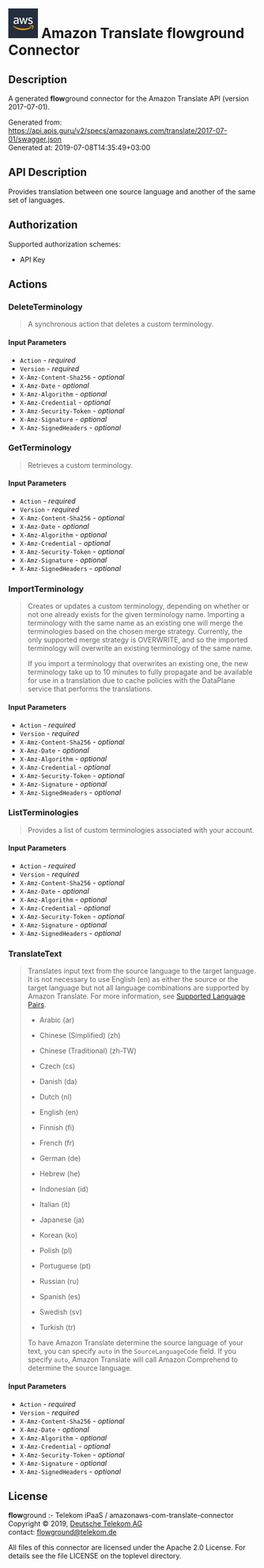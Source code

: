 # ![LOGO](logo.png) Amazon Translate **flow**ground Connector

## Description

A generated **flow**ground connector for the Amazon Translate API (version 2017-07-01).

Generated from: https://api.apis.guru/v2/specs/amazonaws.com/translate/2017-07-01/swagger.json<br/>
Generated at: 2019-07-08T14:35:49+03:00

## API Description

Provides translation between one source language and another of the same set of languages.<br/>

## Authorization

Supported authorization schemes:
- API Key
## Actions

### DeleteTerminology
> A synchronous action that deletes a custom terminology.<br/>

#### Input Parameters
* `Action` - _required_
* `Version` - _required_
* `X-Amz-Content-Sha256` - _optional_
* `X-Amz-Date` - _optional_
* `X-Amz-Algorithm` - _optional_
* `X-Amz-Credential` - _optional_
* `X-Amz-Security-Token` - _optional_
* `X-Amz-Signature` - _optional_
* `X-Amz-SignedHeaders` - _optional_

### GetTerminology
> Retrieves a custom terminology.<br/>

#### Input Parameters
* `Action` - _required_
* `Version` - _required_
* `X-Amz-Content-Sha256` - _optional_
* `X-Amz-Date` - _optional_
* `X-Amz-Algorithm` - _optional_
* `X-Amz-Credential` - _optional_
* `X-Amz-Security-Token` - _optional_
* `X-Amz-Signature` - _optional_
* `X-Amz-SignedHeaders` - _optional_

### ImportTerminology
<blockquote><p>Creates or updates a custom terminology, depending on whether or not one already exists for the given terminology name. Importing a terminology with the same name as an existing one will merge the terminologies based on the chosen merge strategy. Currently, the only supported merge strategy is OVERWRITE, and so the imported terminology will overwrite an existing terminology of the same name.</p> <p>If you import a terminology that overwrites an existing one, the new terminology take up to 10 minutes to fully propagate and be available for use in a translation due to cache policies with the DataPlane service that performs the translations.</p></blockquote>

#### Input Parameters
* `Action` - _required_
* `Version` - _required_
* `X-Amz-Content-Sha256` - _optional_
* `X-Amz-Date` - _optional_
* `X-Amz-Algorithm` - _optional_
* `X-Amz-Credential` - _optional_
* `X-Amz-Security-Token` - _optional_
* `X-Amz-Signature` - _optional_
* `X-Amz-SignedHeaders` - _optional_

### ListTerminologies
> Provides a list of custom terminologies associated with your account.<br/>

#### Input Parameters
* `Action` - _required_
* `Version` - _required_
* `X-Amz-Content-Sha256` - _optional_
* `X-Amz-Date` - _optional_
* `X-Amz-Algorithm` - _optional_
* `X-Amz-Credential` - _optional_
* `X-Amz-Security-Token` - _optional_
* `X-Amz-Signature` - _optional_
* `X-Amz-SignedHeaders` - _optional_

### TranslateText
<blockquote><p>Translates input text from the source language to the target language. It is not necessary to use English (en) as either the source or the target language but not all language combinations are supported by Amazon Translate. For more information, see <a href="http://docs.aws.amazon.com/translate/latest/dg/pairs.html">Supported Language Pairs</a>.</p> <ul> <li> <p>Arabic (ar)</p> </li> <li> <p>Chinese (Simplified) (zh)</p> </li> <li> <p>Chinese (Traditional) (zh-TW)</p> </li> <li> <p>Czech (cs)</p> </li> <li> <p>Danish (da)</p> </li> <li> <p>Dutch (nl)</p> </li> <li> <p>English (en)</p> </li> <li> <p>Finnish (fi)</p> </li> <li> <p>French (fr)</p> </li> <li> <p>German (de)</p> </li> <li> <p>Hebrew (he)</p> </li> <li> <p>Indonesian (id)</p> </li> <li> <p>Italian (it)</p> </li> <li> <p>Japanese (ja)</p> </li> <li> <p>Korean (ko)</p> </li> <li> <p>Polish (pl)</p> </li> <li> <p>Portuguese (pt)</p> </li> <li> <p>Russian (ru)</p> </li> <li> <p>Spanish (es)</p> </li> <li> <p>Swedish (sv)</p> </li> <li> <p>Turkish (tr)</p> </li> </ul> <p>To have Amazon Translate determine the source language of your text, you can specify <code>auto</code> in the <code>SourceLanguageCode</code> field. If you specify <code>auto</code>, Amazon Translate will call Amazon Comprehend to determine the source language.</p></blockquote>

#### Input Parameters
* `Action` - _required_
* `Version` - _required_
* `X-Amz-Content-Sha256` - _optional_
* `X-Amz-Date` - _optional_
* `X-Amz-Algorithm` - _optional_
* `X-Amz-Credential` - _optional_
* `X-Amz-Security-Token` - _optional_
* `X-Amz-Signature` - _optional_
* `X-Amz-SignedHeaders` - _optional_

## License

**flow**ground :- Telekom iPaaS / amazonaws-com-translate-connector<br/>
Copyright © 2019, [Deutsche Telekom AG](https://www.telekom.de)<br/>
contact: flowground@telekom.de

All files of this connector are licensed under the Apache 2.0 License. For details
see the file LICENSE on the toplevel directory.
